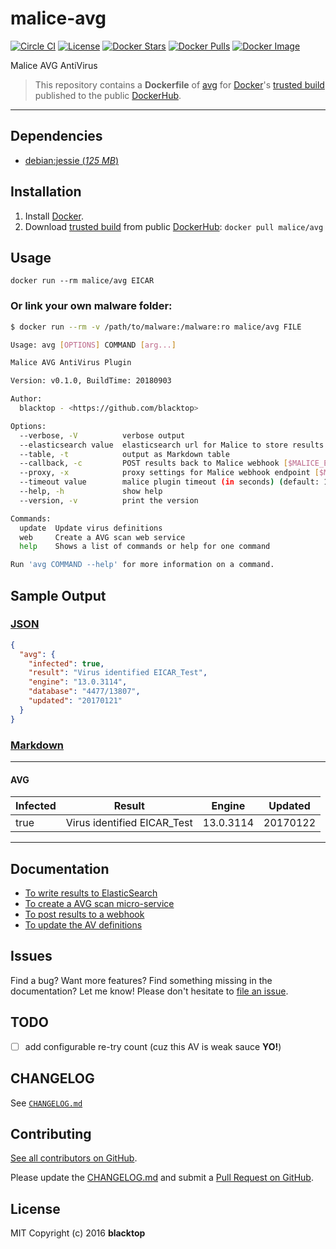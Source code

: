 # malice-avg

[![Circle CI](https://circleci.com/gh/malice-plugins/avg.png?style=shield)](https://circleci.com/gh/malice-plugins/avg) [![License](http://img.shields.io/:license-mit-blue.svg)](http://doge.mit-license.org) [![Docker Stars](https://img.shields.io/docker/stars/malice/avg.svg)](https://hub.docker.com/r/malice/avg/) [![Docker Pulls](https://img.shields.io/docker/pulls/malice/avg.svg)](https://hub.docker.com/r/malice/avg/) [![Docker Image](https://img.shields.io/badge/docker%20image-684MB-blue.svg)](https://hub.docker.com/r/malice/avg/)

Malice AVG AntiVirus

> This repository contains a **Dockerfile** of [avg](http://www.avg.net/lang/en/) for [Docker](https://www.docker.io/)'s [trusted build](https://index.docker.io/u/malice/avg/) published to the public [DockerHub](https://index.docker.io/).

---

## Dependencies

- [debian:jessie (_125 MB_\)](https://index.docker.io/_/debian/)

## Installation

1. Install [Docker](https://www.docker.io/).
2. Download [trusted build](https://hub.docker.com/r/malice/avg/) from public [DockerHub](https://hub.docker.com): `docker pull malice/avg`

## Usage

```
docker run --rm malice/avg EICAR
```

### Or link your own malware folder:

```bash
$ docker run --rm -v /path/to/malware:/malware:ro malice/avg FILE

Usage: avg [OPTIONS] COMMAND [arg...]

Malice AVG AntiVirus Plugin

Version: v0.1.0, BuildTime: 20180903

Author:
  blacktop - <https://github.com/blacktop>

Options:
  --verbose, -V          verbose output
  --elasticsearch value  elasticsearch url for Malice to store results [$MALICE_ELASTICSEARCH_URL]
  --table, -t            output as Markdown table
  --callback, -c         POST results back to Malice webhook [$MALICE_ENDPOINT]
  --proxy, -x            proxy settings for Malice webhook endpoint [$MALICE_PROXY]
  --timeout value        malice plugin timeout (in seconds) (default: 120) [$MALICE_TIMEOUT]
  --help, -h             show help
  --version, -v          print the version

Commands:
  update  Update virus definitions
  web     Create a AVG scan web service
  help    Shows a list of commands or help for one command

Run 'avg COMMAND --help' for more information on a command.
```

## Sample Output

### [JSON](https://github.com/malice-plugins/avg/blob/master/docs/results.json)

```json
{
  "avg": {
    "infected": true,
    "result": "Virus identified EICAR_Test",
    "engine": "13.0.3114",
    "database": "4477/13807",
    "updated": "20170121"
  }
}
```

### [Markdown](https://github.com/malice-plugins/avg/blob/master/docs/SAMPLE.md)

---

#### AVG

| Infected | Result                      | Engine    | Updated  |
| -------- | --------------------------- | --------- | -------- |
| true     | Virus identified EICAR_Test | 13.0.3114 | 20170122 |

---

## Documentation

- [To write results to ElasticSearch](https://github.com/malice-plugins/avg/blob/master/docs/elasticsearch.md)
- [To create a AVG scan micro-service](https://github.com/malice-plugins/avg/blob/master/docs/web.md)
- [To post results to a webhook](https://github.com/malice-plugins/avg/blob/master/docs/callback.md)
- [To update the AV definitions](https://github.com/malice-plugins/avg/blob/master/docs/update.md)

## Issues

Find a bug? Want more features? Find something missing in the documentation? Let me know! Please don't hesitate to [file an issue](https://github.com/malice-plugins/avg/issues/new).

## TODO

- [ ] add configurable re-try count (cuz this AV is weak sauce **YO!**)

## CHANGELOG

See [`CHANGELOG.md`](https://github.com/malice-plugins/avg/blob/master/CHANGELOG.md)

## Contributing

[See all contributors on GitHub](https://github.com/malice-plugins/avg/graphs/contributors).

Please update the [CHANGELOG.md](https://github.com/malice-plugins/avg/blob/master/CHANGELOG.md) and submit a [Pull Request on GitHub](https://help.github.com/articles/using-pull-requests/).

## License

MIT Copyright (c) 2016 **blacktop**
